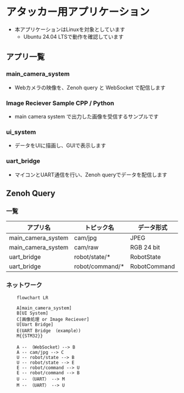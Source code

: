 # アタッカー用アプリケーション

- 本アプリケーションはLinuxを対象としています
  - Ubuntu 24.04 LTSで動作を確認しています

## アプリ一覧

### main_camera_system

- Webカメラの映像を、Zenoh query と WebSocket で配信します

### Image Reciever Sample CPP / Python

- main camera system で出力した画像を受信するサンプルです

### ui_system

- データをUIに描画し、GUIで表示します

### uart_bridge

- マイコンとUART通信を行い、Zenoh queryでデータを配信します

## Zenoh Query

### 一覧

| アプリ名           | トピック名      | データ形式   |
| ------------------ | --------------- | ------------ |
| main_camera_system | cam/jpg         | JPEG         |
| main_camera_system | cam/raw         | RGB 24 bit   |
| uart_bridge        | robot/state/*   | RobotState   |
| uart_bridge        | robot/command/* | RobotCommand |

### ネットワーク

```mermaid
    flowchart LR

    A[main_camera_system]
    B[UI System]
    C[画像処理 or Image Reciever]
    U[Uart Bridge]
    E(UART Bridge （example）)
    M{{STM32}}

    A -- （WebSocket）--> B
    A -- cam/jpg --> C
    U -- robot/state --> B
    U -- robot/state --> E
    E -- robot/command --> U
    E -- robot/command --> B
    U -- （UART） --> M
    M -- （UART） --> U
```
